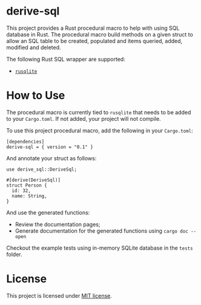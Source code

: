 # derive-sql

This project provides a Rust procedural macro to help with using SQL database in Rust. The procedural
macro build methods on a given struct to allow an SQL table to be created, populated and items queried,
added, modified and deleted.

The following Rust SQL wrapper are supported:
* [`rusqlite`](https://crates.io/crates/rusqlite)

# How to Use
The procedural macro is currently tied to `rusqlite` that needs to be added to your `Cargo.toml`. If not added, your
project will not compile.

To use this project procedural macro, add the following in your `Cargo.toml`:

```
[dependencies]
derive-sql = { version = "0.1" }
```

And annotate your struct as follows:
```
use derive_sql::DeriveSql;

#[derive(DeriveSql)]
struct Person {
  id: 32,
  name: String,
}
```

And use the generated functions:

* Review the documentation pages;
* Generate documentation for the generated functions using `cargo doc --open`

Checkout the example tests using in-memory SQLite database in the `tests` folder.

# License
This project is licensed under [MIT license](LICENSE).


